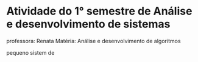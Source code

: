 # Atividade do 1° semestre de Análise e desenvolvimento de sistemas

professora: Renata 
Matéria: Análise e desenvolvimento de algorítmos

pequeno sistem de 
